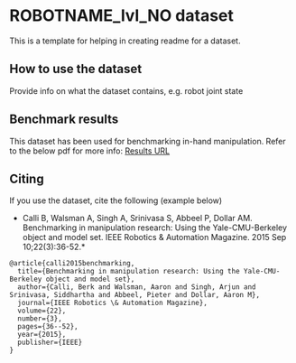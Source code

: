 # ROBOTNAME\_lvl\_NO dataset
This is a template for helping in creating readme for a dataset.
## How to use the dataset
Provide info on what the dataset contains, e.g. robot joint state

## Benchmark results
This dataset has been used for benchmarking in-hand manipulation. Refer to the below pdf for more info: 
[Results URL](https://www.google.com)


## Citing
If you use the dataset, cite the following (example below)

* Calli B, Walsman A, Singh A, Srinivasa S, Abbeel P, Dollar AM. Benchmarking in manipulation research: Using the Yale-CMU-Berkeley object and model set. IEEE Robotics & Automation Magazine. 2015 Sep 10;22(3):36-52.*

```
@article{calli2015benchmarking,
  title={Benchmarking in manipulation research: Using the Yale-CMU-Berkeley object and model set},
  author={Calli, Berk and Walsman, Aaron and Singh, Arjun and Srinivasa, Siddhartha and Abbeel, Pieter and Dollar, Aaron M},
  journal={IEEE Robotics \& Automation Magazine},
  volume={22},
  number={3},
  pages={36--52},
  year={2015},
  publisher={IEEE}
}
```

